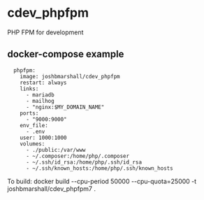 # cdev_phpfpm

PHP FPM for development

## docker-compose example

```
  phpfpm:
    image: joshbmarshall/cdev_phpfpm
    restart: always
    links:
      - mariadb
      - mailhog
      - "nginx:$MY_DOMAIN_NAME"
    ports:
      - "9000:9000"
    env_file:
      - .env
    user: 1000:1000
    volumes:
      - ./public:/var/www
      - ~/.composer:/home/php/.composer
      - ~/.ssh/id_rsa:/home/php/.ssh/id_rsa
      - ~/.ssh/known_hosts:/home/php/.ssh/known_hosts
```

To build:
	docker build --cpu-period 50000 --cpu-quota=25000 -t joshbmarshall/cdev_phpfpm7 .

